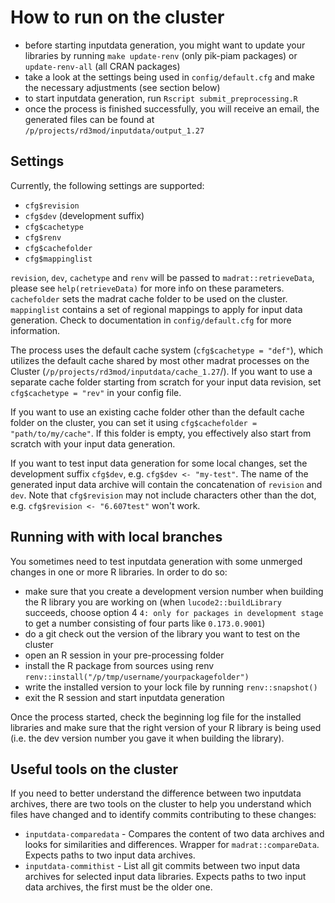 # How to run on the cluster

- before starting inputdata generation, you might want to update your libraries by running `make update-renv` (only pik-piam packages) or `update-renv-all` (all CRAN packages)
- take a look at the settings being used in `config/default.cfg` and make the necessary adjustments (see section below)
- to start inputdata generation, run `Rscript submit_preprocessing.R`
- once the process is finished successfully, you will receive an email, the generated files can be found at `/p/projects/rd3mod/inputdata/output_1.27`

## Settings

Currently, the following settings are supported: 


- `cfg$revision`
- `cfg$dev` (development suffix)
- `cfg$cachetype`
- `cfg$renv`
- `cfg$cachefolder`
- `cfg$mappinglist`

`revision`, `dev`, `cachetype` and `renv` will be passed to `madrat::retrieveData`, please see `help(retrieveData)` for more info on these parameters.
`cachefolder` sets the madrat cache folder to be used on the cluster.
`mappinglist` contains a set of regional mappings to apply for input data generation. Check to documentation in `config/default.cfg` for more information.

The process uses the default cache system (`cfg$cachetype = "def"`), which utilizes the default cache shared by most other madrat processes on the Cluster (`/p/projects/rd3mod/inputdata/cache_1.27`/).
If you want to use a separate cache folder starting from scratch for your input data revision, set `cfg$cachetype = "rev"` in your config file.

If you want to use an existing cache folder other than the default cache folder on the cluster, you can set it using `cfg$cachefolder = "path/to/my/cache"`. If this folder is empty, you effectively also start from scratch with your input data generation.

If you want to test input data generation for some local changes, set the development suffix `cfg$dev`, e.g. `cfg$dev <- "my-test"`.
The name of the generated input data archive will contain the concatenation of `revision` and `dev`. 
Note that `cfg$revision` may not include characters other than the dot, e.g. `cfg$revision <- "6.607test"` won't work. 

## Running with with local branches

You sometimes need to test inputdata generation with some unmerged changes in one or more R libraries. In order to do so:
- make sure that you create a development version number when building the R library you are working on (when `lucode2::buildLibrary` succeeds, choose option 4 `4: only for packages in development stage` to get a number consisting of four parts like `0.173.0.9001`)
- do a git check out the version of the library you want to test on the cluster
- open an R session in your pre-processing folder
- install the R package from sources using renv `renv::install("/p/tmp/username/yourpackagefolder")`
- write the installed version to your lock file by running `renv::snapshot()`
- exit the R session and start inputdata generation

Once the process started, check the beginning log file for the installed libraries and make sure that the right version of your R library is being used (i.e. the dev version number you gave it when building the library).

## Useful tools on the cluster

If you need to better understand the difference between two inputdata archives, there are two tools on the cluster to help you understand which files have changed and to identify commits contributing to these changes:

- `inputdata-comparedata` - Compares the content of two data archives and looks for similarities and differences. Wrapper for `madrat::compareData`. Expects paths to two input data archives.
- `inputdata-commithist` - List all git commits between two input data archives for selected input data libraries. Expects paths to two input data archives, the first must be the older one.
